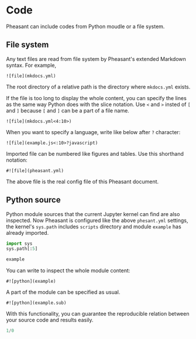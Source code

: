 # Code

Pheasant can include codes from Python moudle or a file system.

## File system

Any text files are read from file system by Pheasant's extended Markdown syntax. For example,

~~~copy
![file](mkdocs.yml)
~~~

The root directory of a relative path is the directory where `mkdocs.yml` exists.

If the file is too long to display the whole content, you can specify the lines as the same way Python does with the slice notation. Use `<` and `>` insted of `[` and `]` because `[` and `]` can be a part of a file name.

~~~copy
![file](mkdocs.yml<4:10>)
~~~

When you want to specify a language, write like below after `?` character:

~~~
![file](example.js<:10>?javascript)
~~~

Imported file can be numbered like figures and tables. Use this shorthand notation:

~~~copy
#![file](pheasant.yml)
~~~

The above file is the real config file of this Pheasant document.

## Python source

Python module sources that the current Jupyter kernel can find are also inspected. Now Pheasant is configured like the above `phesant.yml` settings,
the kernel's `sys.path` includes `scripts` directory and module `example` has already imported.

```python
import sys
sys.path[:5]
```

```python
example
```

You can write to inspect the whole module content:

~~~copy
#![python](example)
~~~

A part of the module can be specified as usual.

~~~copy
#![python](example.sub)
~~~

With this functionality, you can guarantee the reproducible relation between your source code and results easily.


```python
1/0
```
